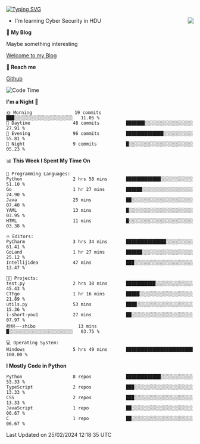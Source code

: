 [![Typing SVG](https://readme-typing-svg.herokuapp.com?font=Fira+Code&pause=1000&random=false&width=450&height=60&lines=Hello+%F0%9F%91%8B%F0%9F%8F%BB;I'm+JBNRZ)](https://git.io/typing-svg)

<a href="#">
  <img align="right" src="https://github-readme-stats.vercel.app/api?username=JBNRZ&show_icons=true&bg_color=15,f2f7fd,E0EAFC" />
</a>

- I'm learning Cyber Security in HDU

 **🌱 My Blog**

Maybe something interesting

[Welcome to my Blog](https://jbnrz.com.cn/)

 **💬 Reach me** 

[Github](https://github.com/JBNRZ)


<!--START_SECTION:waka-->
![Code Time](http://img.shields.io/badge/Code%20Time-333%20hrs%2033%20mins-blue)

**I'm a Night 🦉** 

```text
🌞 Morning                19 commits          ███░░░░░░░░░░░░░░░░░░░░░░   11.05 % 
🌆 Daytime                48 commits          ███████░░░░░░░░░░░░░░░░░░   27.91 % 
🌃 Evening                96 commits          ██████████████░░░░░░░░░░░   55.81 % 
🌙 Night                  9 commits           █░░░░░░░░░░░░░░░░░░░░░░░░   05.23 % 
```


📊 **This Week I Spent My Time On** 

```text
💬 Programming Languages: 
Python                   2 hrs 58 mins       █████████████░░░░░░░░░░░░   51.10 % 
Go                       1 hr 27 mins        ██████░░░░░░░░░░░░░░░░░░░   24.90 % 
Java                     25 mins             ██░░░░░░░░░░░░░░░░░░░░░░░   07.40 % 
YAML                     13 mins             █░░░░░░░░░░░░░░░░░░░░░░░░   03.95 % 
HTML                     11 mins             █░░░░░░░░░░░░░░░░░░░░░░░░   03.38 % 

🔥 Editors: 
PyCharm                  3 hrs 34 mins       ███████████████░░░░░░░░░░   61.41 % 
GoLand                   1 hr 27 mins        ██████░░░░░░░░░░░░░░░░░░░   25.12 % 
Intellijidea             47 mins             ███░░░░░░░░░░░░░░░░░░░░░░   13.47 % 

🐱‍💻 Projects: 
test.py                  2 hrs 38 mins       ███████████░░░░░░░░░░░░░░   45.43 % 
CTFgo                    1 hr 16 mins        █████░░░░░░░░░░░░░░░░░░░░   21.89 % 
utils.py                 53 mins             ████░░░░░░░░░░░░░░░░░░░░░   15.36 % 
i-short-you1             27 mins             ██░░░░░░░░░░░░░░░░░░░░░░░   07.97 % 
检材一-zhibo                13 mins             █░░░░░░░░░░░░░░░░░░░░░░░░   03.75 % 

💻 Operating System: 
Windows                  5 hrs 49 mins       █████████████████████████   100.00 % 
```

**I Mostly Code in Python** 

```text
Python                   8 repos             █████████████░░░░░░░░░░░░   53.33 % 
TypeScript               2 repos             ███░░░░░░░░░░░░░░░░░░░░░░   13.33 % 
CSS                      2 repos             ███░░░░░░░░░░░░░░░░░░░░░░   13.33 % 
JavaScript               1 repo              ██░░░░░░░░░░░░░░░░░░░░░░░   06.67 % 
C                        1 repo              ██░░░░░░░░░░░░░░░░░░░░░░░   06.67 % 
```




 Last Updated on 25/02/2024 12:18:35 UTC
<!--END_SECTION:waka-->
